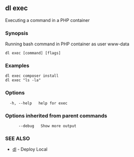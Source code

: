 ## dl exec

Executing a command in a PHP container

### Synopsis

Running bash command in PHP container as user www-data

```
dl exec [command] [flags]
```

### Examples

```
dl exec composer install
dl exec "ls -la"
```

### Options

```
  -h, --help   help for exec
```

### Options inherited from parent commands

```
      --debug   Show more output
```

### SEE ALSO

* [dl](dl.md)     - Deploy Local

